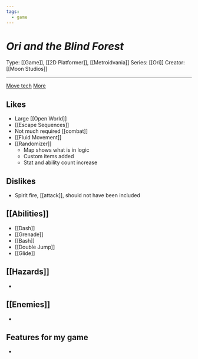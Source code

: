 ```yaml
---
tags:
  - game
---
```

# _Ori and the Blind Forest_

Type: [[Game]], [[2D Platformer]], [[Metroidvania]]
Series: [[Ori]]
Creator: [[Moon Studios]]

----


[Move tech](https://kb.speeddemosarchive.com/Ori/Techniques_and_Glitches) [More](https://wiki.orirando.com/tutorials/)


## Likes
* Large [[Open World]]
* [[Escape Sequences]]
* Not much required [[combat]]
* [[Fluid Movement]]
* [[Randomizer]]
	* Map shows what is in logic
	* Custom items added
	* Stat and ability count increase

## Dislikes
* Spirit fire, [[attack]], should not have been included

## [[Abilities]]
* [[Dash]]
* [[Grenade]]
* [[Bash]]
* [[Double Jump]]
* [[Glide]]

## [[Hazards]]
* 

## [[Enemies]]
* 

## Features for my game
* 